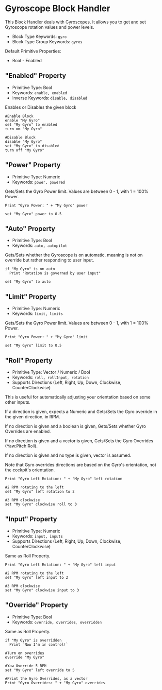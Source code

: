 ﻿# Gyroscope Block Handler
This Block Handler deals with Gyroscopes.  It allows you to get and set Gyroscope rotation values and power levels.

* Block Type Keywords: ```gyro```
* Block Type Group Keywords: ```gyros```

Default Primitive Properties:
* Bool - Enabled

## "Enabled" Property
* Primitive Type: Bool
* Keywords: ```enable, enabled```
* Inverse Keywords: ```disable, disabled```

Enables or Disables the given block

```
#Enable Block
enable "My Gyro"
set "My Gyro" to enabled
turn on "My Gyro"

#Disable Block
disable "My Gyro"
set "My Gyro" to disabled
turn off "My Gyro"
```

## "Power" Property
* Primitive Type: Numeric
* Keywords: ```power, powered```

Gets/Sets the Gyro Power limit.  Values are between 0 - 1, with 1 = 100% Power.

```
Print "Gyro Power: " + "My Gyro" power

set "My Gyro" power to 0.5
```

## "Auto" Property
* Primitive Type: Bool
* Keywords: ```auto, autopilot```

Gets/Sets whether the Gyroscope is on automatic, meaning is not on override but rather responding to user input.

```
if "My Gyro" is on auto
  Print "Rotation is governed by user input"

set "My Gyro" to auto
```

## "Limit" Property
* Primitive Type: Numeric
* Keywords: ```limit, limits```

Gets/Sets the Gyro Power limit.  Values are between 0 - 1, with 1 = 100% Power.

```
Print "Gyro Power: " + "My Gyro" limit

set "My Gyro" limit to 0.5
```

## "Roll" Property
* Primitive Type: Vector / Numeric / Bool
* Keywords: ```roll, rollInput, rotation```
* Supports Directions (Left, Right, Up, Down, Clockwise, CounterClockwise)

This is useful for automatically adjusting your orientation based on some other inputs.

If a direction is given, expects a Numeric and Gets/Sets the Gyro override in the given direction, in RPM.  

If no direction is given and a boolean is given, Gets/Sets whether Gyro Overrides are enabled.

If no direction is given and a vector is given, Gets/Sets the Gyro Overrides (Yaw:Pitch:Roll).

If no direction is given and no type is given, vector is assumed.

Note that Gyro overrides directions are based on the Gyro's orientation, not the cockpit's orientation.

```
Print "Gyro Left Rotation: " + "My Gyro" left rotation

#2 RPM rotating to the left
set "My Gyro" left rotation to 2

#3 RPM clockwise
set "My Gyro" clockwise roll to 3
```

## "Input" Property
* Primitive Type: Numeric
* Keywords: ```input, inputs```
* Supports Directions (Left, Right, Up, Down, Clockwise, CounterClockwise)

Same as Roll Property.

```
Print "Gyro Left Rotation: " + "My Gyro" left input

#2 RPM rotating to the left
set "My Gyro" left input to 2

#3 RPM clockwise
set "My Gyro" clockwise input to 3
```


## "Override" Property
* Primitive Type: Bool
* Keywords: ```override, overrides, overridden```

Same as Roll Property.

```
if "My Gyro" is overridden
  Print `Now I'm in control!`

#Turn on overrides
override "My Gyro"

#Yaw Override 5 RPM
set "My Gyro" left override to 5

#Print the Gyro Overrides, as a vector
Print "Gyro Overrides: " + "My Gyro" overrides
```
